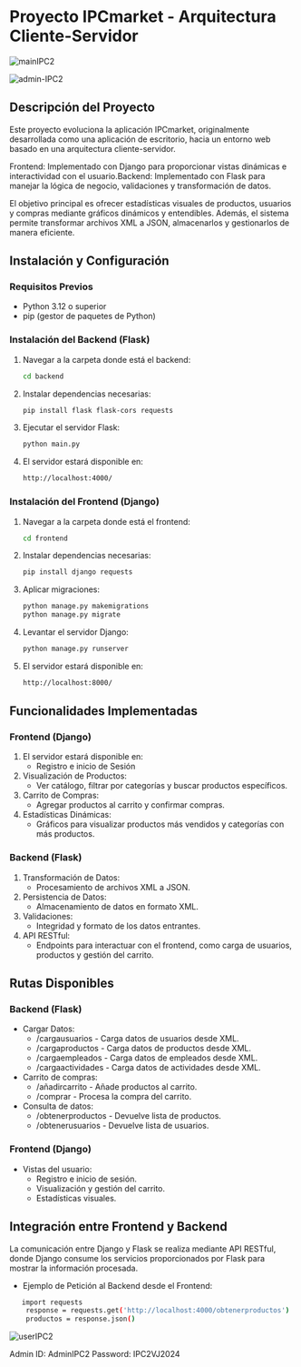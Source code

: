 # Proyecto IPCmarket - Arquitectura Cliente-Servidor
![mainIPC2](https://i.ibb.co/zGZX9fq/mainIPC2.png)

![admin-IPC2](https://i.ibb.co/8xp8KKs/admin-IPC2.png)

## Descripción del Proyecto

Este proyecto evoluciona la aplicación IPCmarket, originalmente desarrollada como una aplicación de escritorio, hacia un entorno web basado en una arquitectura cliente-servidor.

Frontend: Implementado con Django para proporcionar vistas dinámicas e interactividad con el usuario.Backend: Implementado con Flask para manejar la lógica de negocio, validaciones y transformación de datos.

El objetivo principal es ofrecer estadísticas visuales de productos, usuarios y compras mediante gráficos dinámicos y entendibles. Además, el sistema permite transformar archivos XML a JSON, almacenarlos y gestionarlos de manera eficiente.

## Instalación y Configuración
### Requisitos Previos
- Python 3.12 o superior
- pip (gestor de paquetes de Python)
### Instalación del Backend (Flask)
1. Navegar a la carpeta donde está el backend:
    ```bash
   cd backend
   ```
2. Instalar dependencias necesarias:
    ```bash
   pip install flask flask-cors requests
   ```
3. Ejecutar el servidor Flask:
    ```bash
   python main.py
   ```
4. El servidor estará disponible en:
    ```bash
   http://localhost:4000/
   ```
### Instalación del Frontend (Django)
1. Navegar a la carpeta donde está el frontend:
    ```bash
   cd frontend
   ```
2. Instalar dependencias necesarias:
    ```bash
   pip install django requests
   ```
3. Aplicar migraciones:
    ```bash
   python manage.py makemigrations
    python manage.py migrate
   ```
4. Levantar el servidor Django:
    ```bash
   python manage.py runserver
   ```
5. El servidor estará disponible en:
    ```bash
   http://localhost:8000/
   ```
## Funcionalidades Implementadas

### Frontend (Django)
1. El servidor estará disponible en:
    - Registro e inicio de Sesión
2. Visualización de Productos:
    - Ver catálogo, filtrar por categorías y buscar productos específicos.
3. Carrito de Compras:
    - Agregar productos al carrito y confirmar compras.
4. Estadísticas Dinámicas:
    - Gráficos para visualizar productos más vendidos y categorías con más productos.

### Backend (Flask)
1. Transformación de Datos:
    - Procesamiento de archivos XML a JSON.
2. Persistencia de Datos:
    - Almacenamiento de datos en formato XML.
3. Validaciones:
    - Integridad y formato de los datos entrantes.
4. API RESTful:
    - Endpoints para interactuar con el frontend, como carga de usuarios, productos y gestión del carrito.

## Rutas Disponibles
### Backend (Flask)
- Cargar Datos:
    - /cargausuarios - Carga datos de usuarios desde XML.
    - /cargaproductos - Carga datos de productos desde XML.
    - /cargaempleados - Carga datos de empleados desde XML.
    - /cargaactividades - Carga datos de actividades desde XML.
- Carrito de compras:
    - /añadircarrito - Añade productos al carrito.
    - /comprar - Procesa la compra del carrito.
- Consulta de datos:
    - /obtenerproductos - Devuelve lista de productos.
    - /obtenerusuarios - Devuelve lista de usuarios.
### Frontend (Django)
- Vistas del usuario:
    - Registro e inicio de sesión. 
    - Visualización y gestión del carrito.
    - Estadísticas visuales.

## Integración entre Frontend y Backend
La comunicación entre Django y Flask se realiza mediante API RESTful, donde Django consume los servicios proporcionados por Flask para mostrar la información procesada.
- Ejemplo de Petición al Backend desde el Frontend:
```bash
   import requests
    response = requests.get('http://localhost:4000/obtenerproductos')
    productos = response.json()
```


![userIPC2](https://i.ibb.co/bRWkV0x/userIPC2.png)

Admin ID: AdminIPC2
Password: IPC2VJ2024